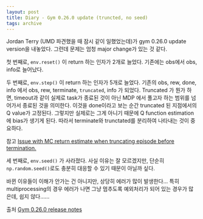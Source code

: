 ```yaml
---
layout: post
title: Diary - Gym 0.26.0 update (truncted, no seed)
tags: archive
---
```


Jordan Terry (UMD 파견했을 때 잠시 같이 일했었는데)가 gym 0.26.0 update version을 내놓았다. 그런데 문제는 엄청 major change가 있는 것 같다.  

첫 번째로, `env.reset()` 이 return 하는 인자가 2개로 늘었다. 기존에는 obs에서 obs, info로 늘어났다. 

두 번째로,  `env.step()` 이 return 하는 인자가 5개로 늘었다. 기존의 obs, rew, done, info 에서 obs, rew, terminate, `truncated`, info 가 되었다. Truncated 가 뭔가 하면, timeout과 같이 실제로 task가 종료된 것이 아닌 MDP 에서 풀고자 하는 범위를 넘어가서 종료된 것을 의미한다. 이것을 done이라고 보는 순간 truncated 된 지점에서의 Q value가 고정된다. 그렇지만 실제로는 그게 아니기 때문에 Q function estimation에 bias가 생기게 된다. 따라서 terminate와 trunctated를 분리하여 나타내는 것이 중요하다.  

참고 [Issue with MC return estimate when truncating episode before termination.](https://www.google.com/url?sa=t&rct=j&q=&esrc=s&source=web&cd=&ved=2ahUKEwjZ5a-i3MH7AhWFfXAKHS-_CYsQFnoECAkQAQ&url=https%3A%2F%2Fwww.reddit.com%2Fr%2Freinforcementlearning%2Fcomments%2F9nalvz%2Fissue_with_mc_return_estimate_when_truncating%2F&usg=AOvVaw39VYKtXEWAK6yjbh3u_U8Y)  

세 번째로, `env.seed()` 가 사라졌다. 사실 이유는 잘 모르겠지만, 단순히 `np.random.seed()`로도 충분히 대응할 수 있기 때문이 아닐까 싶다.  

바뀐 이유들이 이해가 안가는 건 아니지만, 상당히 에러가 많이 발생한다... 특히 multiprocessing의 경우 에러가 나면 그냥 멈추도록 예외처리가 되어 있는 경우가 많은데, 쉽지 않다......

출처 [Gym 0.26.0 release notes](https://github.com/openai/gym/releases?q=truncated&expanded=true#:~:text=Release%20notes%20for%20v0.26.0)